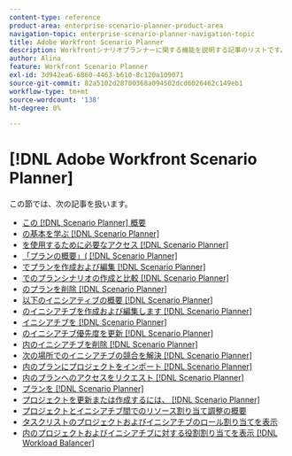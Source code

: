 ```yaml
---
content-type: reference
product-area: enterprise-scenario-planner-product-area
navigation-topic: enterprise-scenario-planner-navigation-topic
title: Adobe Workfront Scenario Planner
description: Workfrontシナリオプランナーに関する機能を説明する記事のリストです。
author: Alina
feature: Workfront Scenario Planner
exl-id: 3d942ea6-6860-4463-b610-8c120a109071
source-git-commit: 82a5102d28700368a094502dcd6026462c149eb1
workflow-type: tm+mt
source-wordcount: '138'
ht-degree: 0%

---
```


# [!DNL Adobe Workfront Scenario Planner]

この節では、次の記事を扱います。

* [この [!DNL Scenario Planner] 概要](../scenario-planner/scenario-planner-overview.md)
* [の基本を学ぶ [!DNL Scenario Planner]](../scenario-planner/get-started-with-scenario-planning.md)
* [を使用するために必要なアクセス [!DNL Scenario Planner]](../scenario-planner/access-needed-to-use-sp.md)
* [「プランの概要」( [!DNL Scenario Planner]](../scenario-planner/plans-overview.md)
* [でプランを作成および編集 [!DNL Scenario Planner]](../scenario-planner/create-and-edit-plans.md)
* [でのプランシナリオの作成と比較 [!DNL Scenario Planner]](../scenario-planner/create-and-compare-scenarios-for-a-plan.md)
* [のプランを削除 [!DNL Scenario Planner]](../scenario-planner/delete-plans.md)
* [以下のイニシアティブの概要 [!DNL Scenario Planner]](../scenario-planner/initiatives-overview.md)
* [のイニシアチブを作成および編集します [!DNL Scenario Planner]](../scenario-planner/create-and-edit-initiatives.md)
* [イニシアチブを [!DNL Scenario Planner]](../scenario-planner/copy-initiatives.md)
* [のイニシアチブ優先度を更新 [!DNL Scenario Planner]](../scenario-planner/prioritize-initiatives.md)
* [内のイニシアチブを削除 [!DNL Scenario Planner]](../scenario-planner/delete-initiatives.md)
* [次の場所でのイニシアチブの競合を解決 [!DNL Scenario Planner]](../scenario-planner/resolve-conflicts-in-sp.md)
* [内のプランにプロジェクトをインポート [!DNL Scenario Planner]](../scenario-planner/import-projects-to-plans.md)
* [内のプランへのアクセスをリクエスト [!DNL Scenario Planner]](../scenario-planner/request-access-to-plan.md)
* [プランを [!DNL Scenario Planner]](../scenario-planner/share-a-plan.md)
* [プロジェクトを更新または作成するには、 [!DNL Scenario Planner]](../scenario-planner/publish-scenarios-update-projects.md)
* [プロジェクトとイニシアチブ間でのリソース割り当て調整の概要](../scenario-planner/overview-reconcile-allocations-between-projects-initiatives.md)
* [タスクリストのプロジェクトおよびイニシアチブのロール割り当てを表示](../scenario-planner/show-role-allocation-task-list-nwe.md)
* [内のプロジェクトおよびイニシアチブに対する役割割り当てを表示 [!DNL Workload Balancer]](../scenario-planner/show-role-allocation-workload-balancer.md)

 
